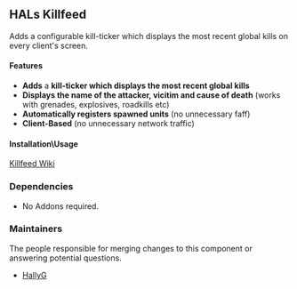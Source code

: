 ## HALs Killfeed
Adds a configurable kill-ticker which displays the most recent global kills on every client's screen.

#### Features
- **Adds** a **kill-ticker which displays the most recent global kills**
- **Displays the name of the attacker, vicitim and cause of death** (works with grenades, explosives, roadkills etc)
- **Automatically registers spawned units** (no unnecessary faff)
- **Client-Based** (no unnecessary network traffic)

#### Installation\Usage
[Killfeed Wiki](https://github.com/HallyG/HALs_Killfeed/wiki/Configuration "Configuration")

### Dependencies
- No Addons required.

### Maintainers
The people responsible for merging changes to this component or answering potential questions.
* [HallyG](https://github.com/HallyG)
